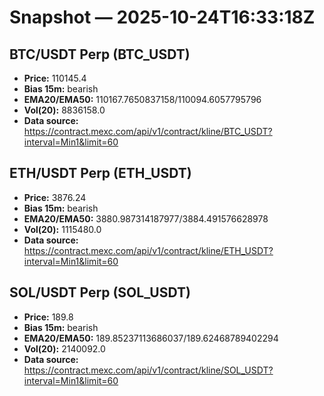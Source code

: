 # Snapshot — 2025-10-24T16:33:18Z

## BTC/USDT Perp (BTC_USDT)
- **Price:** 110145.4
- **Bias 15m:** bearish
- **EMA20/EMA50:** 110167.7650837158/110094.6057795796
- **Vol(20):** 8836158.0
- **Data source:** https://contract.mexc.com/api/v1/contract/kline/BTC_USDT?interval=Min1&limit=60

## ETH/USDT Perp (ETH_USDT)
- **Price:** 3876.24
- **Bias 15m:** bearish
- **EMA20/EMA50:** 3880.987314187977/3884.491576628978
- **Vol(20):** 1115480.0
- **Data source:** https://contract.mexc.com/api/v1/contract/kline/ETH_USDT?interval=Min1&limit=60

## SOL/USDT Perp (SOL_USDT)
- **Price:** 189.8
- **Bias 15m:** bearish
- **EMA20/EMA50:** 189.85237113686037/189.62468789402294
- **Vol(20):** 2140092.0
- **Data source:** https://contract.mexc.com/api/v1/contract/kline/SOL_USDT?interval=Min1&limit=60
